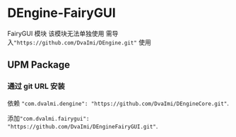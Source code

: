 # DEngine-FairyGUI
FairyGUI 模块 该模块无法单独使用 需导入`"https://github.com/DvaImi/DEngine.git"` 使用

UPM Package
---
### 通过 git URL 安装
依赖 `"com.dvalmi.dengine": "https://github.com/DvaImi/DEngineCore.git"`.


添加`"com.dvalmi.fairygui": "https://github.com/DvaImi/DEngineFairyGUI.git"`.